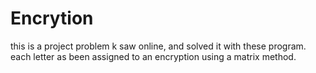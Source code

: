 # Encrytion
this is a project problem k saw online, and solved it with these program.
each letter as been assigned to an encryption using a matrix method.
